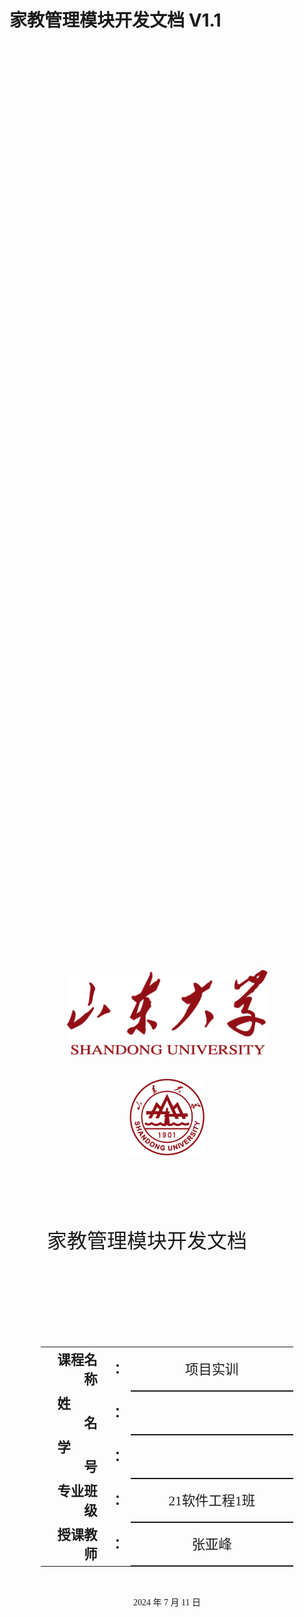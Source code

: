 # 家教管理模块开发文档 V1.1

<div class="cover" style="display: flex; flex-direction: column; align-items: center; justify-content: center; height: 100vh; text-align: center; font-family: '仿宋';">
    <div style="width: 80%; height: 0; padding-bottom: 25%;">
        <img src="./assets/校名.png" alt="校名" style="width: 80%; display: block; margin: 0 auto;"/>
    </div>
    </br>
    <div style="margin-top: 2rem; width: 40%; height: 0; padding-bottom: 40%;">
        <img src="./assets/校徽.png" alt="校徽" style="width: 60%; display: block; margin: 0 auto;"/>
	</div>
    <p style="font-size: 24pt; margin-top: 2rem;">家教管理模块开发文档&emsp;&emsp;</p>
    <p style="font-size: 24pt; margin-top: 1rem;">&emsp;&emsp;</p>
    <table style="border:none; width: 80%; font-family: '仿宋'; margin-top: 2rem;">
    <tbody style="font-size: 16pt;">
    	<tr style="font-weight:bold;"> 
    		<td style="width: 25%; text-align:right;">课程名称</td>
    		<td style="width: 5%;">：</td> 
    		<td style="font-weight:normal; border-bottom: 2px solid; text-align:center;">项目实训</td>     </tr>
        <tr style="font-weight:bold;"> 
    		<td style="width: 25%; text-align:right;">姓&emsp;&emsp;名</td>
    		<td style="width: 5%;">：</td> 
    		<td style="font-weight:normal; border-bottom: 2px solid; text-align:center;"></td>     </tr>
    	<tr style="font-weight:bold;"> 
    		<td style="width: 25%; text-align:right;">学&emsp;&emsp;号</td>
    		<td style="width: 5%;">：</td> 
    		<td style="font-weight:normal; border-bottom: 2px solid; text-align:center;"></td>     </tr>
        <tr style="font-weight:bold;"> 
    		<td style="width: 25%; text-align:right;">专业班级</td>
    		<td style="width: 5%;">：</td> 
    		<td style="font-weight:normal; border-bottom: 2px solid; text-align:center;">21软件工程1班</td>     </tr>
    	<tr style="font-weight:bold;"> 
    		<td style="width: 25%; text-align:right;">授课教师</td>
    		<td style="width: 5%;">：</td> 
    		<td style="font-weight:normal; border-bottom: 2px solid; text-align:center;">张亚峰</td>     </tr>
    </tbody>              
    </table>
    <p style="margin-top: 2rem;">2024 年 7 月 11 日</p>
</div>

------

[TOC]



------

# 家教管理模块开发文档


## 概述

​	教师管理组件旨在为教育机构或教育平台提供一个方便快捷的教师信息管理系统。该组件使用了Vue.js框架，结合`ant-design-vue`组件库，确保界面的美观性和一致性。通过该组件，管理员可以轻松地管理教师的基本信息，包括教师的姓名、分类、标签、封面图片、简介、价格、手机号、年龄、性别、所在地区和状态等。

## 功能列表

> - **教师信息展示**：在表格中显示教师的基本信息，包括姓名、价格、性别、年龄、地区、简介和状态等。
> - **搜索功能**：通过关键词搜索教师信息，支持模糊搜索，快速找到所需的教师。
> - **新增教师**：通过弹窗表单，管理员可以新增教师信息，填写相关字段并提交。
> - **编辑教师**：通过表格中的编辑按钮，管理员可以打开弹窗表单，编辑现有教师的信息。
> - **删除教师**：支持单个删除和批量删除操作，确保教师信息的及时更新。
> - **图片上传**：支持上传教师封面图片，并预览上传的图片。
>
> ###  详细功能描述
>
> - **教师信息展示**：
>
>   > - 使用`ant-design-vue`的`a-table`组件，实现教师信息的展示。
>   > - 表格中包括教师的序号、姓名、价格、性别、年龄、地区、简介和状态等信息。
>   > - 提供编辑和删除操作按钮。
>
> - **搜索功能**：
>
>   > - 使用输入框输入关键词，实时更新搜索结果。
>   > - 通过`listApi`接口获取符合搜索条件的教师数据，并更新表格展示。
>
> - **新增教师**：
>
>   > - 点击新增按钮，弹出包含各项教师信息字段的表单。
>   > - 表单字段包括教师的姓名、分类、标签、封面、简介、价格、手机号、年龄、性别、所在地区和状态等。
>   > - 支持封面图片的上传和预览。
>
> - **编辑教师**：
>
>   > - 点击表格中的编辑按钮，弹出包含现有教师信息的表单。
>   > - 可以编辑教师的各项信息，并保存修改。
>
> - **删除教师**：
>
>   > - 支持单个删除，通过表格中的删除按钮删除指定教师。
>   > - 支持批量删除，通过勾选表格中的多条记录，并点击批量删除按钮进行删除。
>
> - **图片上传**：
>
>   > - 使用`Upload`组件实现封面图片的上传。
>   > - 支持图片预览功能，方便管理员查看上传的图片。

## 技术栈

> - **Vue 3**
> - **TypeScript**
> - **Ant     Design Vue**
>
> ### 主要技术细节
>
> > - **Vue.js**：作为前端框架，负责组件的声明和数据绑定。
> > - **ant-design-vue**：作为UI组件库，提供了表格、表单、弹窗等常用组件，确保界面的一致性和美观性。
> > - **API接口**：通过与后端API的交互，实现数据的增删改查。主要接口包括`listApi`、`createApi`、`updateApi`、`deleteApi`、`listClassificationApi`和`listTagApi`。
> > - **文件上传**：使用`Upload`组件实现图片文件的上传，并通过`BASE_URL`配置文件路径，实现图片的存储和展示。

## 目录结构

``````plaintext
src/
├── api/
│   ├── thing.ts  # 教师相关API
│   ├── classification.ts  # 分类相关API
│   └── tag.ts  # 标签相关API
├── components/
│   ├── TeacherManagement.vue  # 教师管理组件
├── store/
│   └── constants.ts  # 常量文件
└── styles/
    └── TeacherManagement.less  # 教师管理组件样式
``````



## 关系图

![D:\mango\server\things.vue关系图](D:\mango\server\thing.vue关系图.png)



## 代码详情

> ### 模板部分
>
> ``````java
> <template>
>   <div>
>     <!-- 页面区域 -->
>     <div class="page-view">
>       <div class="table-operations">
>         <a-space>
>           <a-button type="primary" @click="handleAdd">新增</a-button>
>           <a-button @click="handleBatchDelete">批量删除</a-button>
>           <a-input-search addon-before="名称" enter-button @search="onSearch" @change="onSearchChange" />
>         </a-space>
>       </div>
>       <a-table
>         size="middle"
>         rowKey="id"
>         :loading="data.loading"
>         :columns="columns"
>         :data-source="data.dataList"
>         :scroll="{ x: 'max-content' }"
>         :row-selection="rowSelection"
>         :pagination="{
>           size: 'default',
>           current: data.page,
>           pageSize: data.pageSize,
>           onChange: (current) => (data.page = current),
>           showSizeChanger: false,
>           showTotal: (total) => `共${total}条数据`,
>         }"
>       >
>         <template #bodyCell="{ text, record, index, column }">
>           <template v-if="column.key === 'operation'">
>             <span>
>               <a @click="handleEdit(record)">编辑</a>
>               <a-divider type="vertical" />
>               <a-popconfirm title="确定删除?" ok-text="是" cancel-text="否" @confirm="confirmDelete(record)">
>                 <a href="#">删除</a>
>               </a-popconfirm>
>             </span>
>           </template>
>         </template>
>       </a-table>
>     </div>
> 
>     <!-- 弹窗区域 -->
>     <div>
>       <a-modal
>         :visible="modal.visible"
>         :forceRender="true"
>         :title="modal.title"
>         width="880px"
>         ok-text="确认"
>         cancel-text="取消"
>         @cancel="handleCancel"
>         @ok="handleOk"
>       >
>         <div>
>           <a-form ref="myform" :label-col="{ style: { width: '80px' } }" :model="modal.form" :rules="modal.rules">
>             <a-row :gutter="24">
>               <a-col span="24">
>                 <a-form-item label="家教姓名" name="title">
>                   <a-input placeholder="请输入" v-model:value="modal.form.title" />
>                 </a-form-item>
>               </a-col>
>               <a-col span="12">
>                 <a-form-item label="分类" name="classificationId">
>                   <a-select
>                     placeholder="请选择"
>                     allowClear
>                     :options="modal.cData"
>                     :field-names="{ label: 'title', value: 'id' }"
>                     v-model:value="modal.form.classificationId"
>                   />
>                 </a-form-item>
>               </a-col>
>               <a-col span="12">
>                 <a-form-item label="标签">
>                   <a-select mode="multiple" placeholder="请选择" allowClear v-model:value="modal.form.tags">
>                     <template v-for="item in modal.tagData">
>                       <a-select-option :value="item.id">{{ item.title }}</a-select-option>
>                     </template>
>                   </a-select>
>                 </a-form-item>
>               </a-col>
>               <a-col span="24">
>                 <a-form-item label="封面">
>                   <a-upload-dragger
>                     name="file"
>                     accept="image/*"
>                     :multiple="false"
>                     :before-upload="beforeUpload"
>                     v-model:file-list="fileList"
>                   >
>                     <p class="ant-upload-drag-icon">
>                       <template v-if="modal.form.coverUrl">
>                         <img :src="modal.form.coverUrl" style="width: 60px; height: 80px" />
>                       </template>
>                       <template v-else>
>                         <file-image-outlined />
>                       </template>
>                     </p>
>                     <p class="ant-upload-text"> 请选择要上传的封面图片 </p>
>                   </a-upload-dragger>
>                 </a-form-item>
>               </a-col>
> 
>               <a-col span="24">
>                 <a-form-item label="家教简介">
>                   <a-textarea placeholder="请输入" v-model:value="modal.form.description" />
>                 </a-form-item>
>               </a-col>
>               <a-col span="12">
>                 <a-form-item label="小时价格" name="price">
>                   <a-input-number placeholder="请输入" :min="0" v-model:value="modal.form.price" style="width: 100%" />
>                 </a-form-item>
>               </a-col>
>               <a-col span="12">
>                 <a-form-item label="手机号">
>                   <a-input-number placeholder="请输入" :min="0" v-model:value="modal.form.mobile" style="width: 100%" />
>                 </a-form-item>
>               </a-col>
>               <a-col span="12">
>                 <a-form-item label="年龄">
>                   <a-input-number placeholder="请输入" :min="0" v-model:value="modal.form.age" style="width: 100%" />
>                 </a-form-item>
>               </a-col>
>               <a-col span="12">
>                 <a-form-item label="性别">
>                   <a-input placeholder="请输入" v-model:value="modal.form.sex" style="width: 100%" />
>                 </a-form-item>
>               </a-col>
>               <a-col span="12">
>                 <a-form-item label="所在地区">
>                   <a-input placeholder="请输入" v-model:value="modal.form.location" style="width: 100%" />
>                 </a-form-item>
>               </a-col>
>               <a-col span="12">
>                 <a-form-item label="状态" name="status">
>                   <a-select placeholder="请选择" allowClear v-model:value="modal.form.status">
>                     <a-select-option key="0" value="0">上架</a-select-option>
>                     <a-select-option key="1" value="1">下架</a-select-option>
>                   </a-select>
>                 </a-form-item>
>               </a-col>
>             </a-row>
>           </a-form>
>         </div>
>       </a-modal>
>     </div>
>   </div>
> </template>
> ``````
>
> ### 脚本部分
>
> ``````java
> <script setup lang="ts">
>   import { FormInstance, message, SelectProps } from 'ant-design-vue';
>   import { createApi, listApi, updateApi, deleteApi } from '/@/api/thing';
>   import { listApi as listClassificationApi } from '/@/api/classification';
>   import { listApi as listTagApi } from '/@/api/tag';
>   import { BASE_URL } from '/@/store/constants';
>   import { FileImageOutlined } from '@ant-design/icons-vue';
> 
>   const columns = reactive([
>     {
>       title: '序号',
>       dataIndex: 'index',
>       key: 'index',
>       width: 60,
>     },
>     {
>       title: '姓名',
>       dataIndex: 'title',
>       key: 'title',
>     },
>     {
>       title: '价格',
>       dataIndex: 'price',
>       key: 'price',
>     },
>     {
>       title: '性别',
>       dataIndex: 'sex',
>       key: 'sex',
>     },
>     {
>       title: '年龄',
>       dataIndex: 'age',
>       key: 'age',
>     },
>     {
>       title: '地区',
>       dataIndex: 'location',
>       key: 'location',
>     },
>     {
>       title: '简介',
>       dataIndex: 'description',
>       key: 'description',
>       customRender: ({ text, record, index, column }) => (text ? text.substring(0, 10) + '...' : '--'),
>     },
>     {
>       title: '状态',
>       dataIndex: 'status',
>       key: 'status',
>       customRender: ({ text, record, index, column }) => (text === '0' ? '上架' : '下架'),
>     },
>     {
>       title: '操作',
>       dataIndex: 'action',
>       key: 'operation',
>       align: 'center',
>       fixed: 'right',
>       width: 140,
>     },
>   ]);
> 
>   const beforeUpload = (file: File) => {
>     // 改文件名
>     const fileName = new Date().getTime().toString() + '.' + file.type.substring(6);
>     const copyFile = new File([file], fileName);
>     console.log(copyFile);
>     modal.form.imageFile = copyFile;
>     return false;
>   };
> 
>   // 文件列表
>   const fileList = ref<any[]>([]);
> 
>   // 页面数据
>   const data = reactive({
>     dataList: [],
>     loading: false,
>     keyword: '',
>     selectedRowKeys: [] as any[],
>     pageSize: 10,
>     page: 1,
>   });
> 
>   // 弹窗数据源
>   const modal = reactive({
>     visible: false,
>     editFlag: false,
>     title: '',
>     cData: [],
>     tagData: [{}],
>     form: {
>       id: undefined,
>       title: undefined,
>       classificationId: undefined,
>       tags: [],
>       repertory: undefined,
>       price: undefined,
>       mobile: undefined,
>       age: undefined,
>       sex: undefined,
>       location: undefined,
>       status: undefined,
>       cover: undefined,
>       coverUrl: undefined,
>       imageFile: undefined,
>     },
>     rules: {
>       title: [{ required: true, message: '请输入名称', trigger: 'change' }],
>       classificationId: [{ required: true, message: '请选择分类', trigger: 'change' }],
>       price: [{ required: true, message: '请输入定价', trigger: 'change' }],
>       status: [{ required: true, message: '请选择状态', trigger: 'change' }],
>     },
>   });
> 
>   const myform = ref<FormInstance>();
> 
>   onMounted(() => {
>     getDataList();
>     getCDataList();
>     getTagDataList();
>   });
> 
>   const getDataList = () => {
>     data.loading = true;
>     listApi({
>       keyword: data.keyword,
>     })
>       .then((res) => {
>         data.loading = false;
>         console.log(res);
>         res.data.forEach((item: any, index: any) => {
>           item.index = index + 1;
>           item.price = item.price + '元/时';
>         });
>         data.dataList = res.data;
>       })
>       .catch((err) => {
>         data.loading = false;
>         console.log(err);
>       });
>   };
> 
>   const getCDataList = () => {
>     listClassificationApi({}).then((res) => {
>       modal.cData = res.data;
>     });
>   };
>   const getTagDataList = () => {
>     listTagApi({}).then((res) => {
>       res.data.forEach((item, index) => {
>         item.index = index + 1;
>       });
>       modal.tagData = res.data;
>     });
>   };
> 
>   const onSearchChange = (e: Event) => {
>     data.keyword = e?.target?.value;
>     console.log(data.keyword);
>   };
> 
>   const onSearch = () => {
>     getDataList();
>   };
> 
>   const rowSelection = ref({
>     onChange: (selectedRowKeys: (string | number)[], selectedRows: DataItem[]) => {
>       console.log(`selectedRowKeys: ${selectedRowKeys}`, 'selectedRows: ', selectedRows);
>       data.selectedRowKeys = selectedRowKeys;
>     },
>   });
> 
>   const handleAdd = () => {
>     resetModal();
>     modal.visible = true;
>     modal.editFlag = false;
>     modal.title = '新增';
>     // 重置
>     for (const key in modal.form) {
>       modal.form[key] = undefined;
>     }
>     modal.form.cover = undefined;
>   };
>   const handleEdit = (record: any) => {
>     resetModal();
>     modal.visible = true;
>     modal.editFlag = true;
>     modal.title = '编辑';
>     // 重置
>     for (const key in modal.form) {
>       modal.form[key] = undefined;
>     }
>     for (const key in record) {
>       if (record[key]) {
>         modal.form[key] = record[key];
>       }
>     }
>     if (modal.form.cover) {
>       modal.form.coverUrl = BASE_URL + '/api/staticfiles/image/' + modal.form.cover;
>       modal.form.cover = undefined;
>     }
>   };
> 
>   const confirmDelete = (record: any) => {
>     console.log('delete', record);
>     deleteApi({ ids: record.id })
>       .then((res) => {
>         getDataList();
>       })
>       .catch((err) => {
>         message.error(err.msg || '操作失败');
>       });
>   };
> 
>   const handleBatchDelete = () => {
>     console.log(data.selectedRowKeys);
>     if (data.selectedRowKeys.length <= 0) {
>       console.log('hello');
>       message.warn('请勾选删除项');
>       return;
>     }
>     deleteApi({ ids: data.selectedRowKeys.join(',') })
>       .then((res) => {
>         message.success('删除成功');
>         data.selectedRowKeys = [];
>         getDataList();
>       })
>       .catch((err) => {
>         message.error(err.msg || '操作失败');
>       });
>   };
> 
>   const handleOk = () => {
>     myform.value
>       ?.validate()
>       .then(() => {
>         const formData = new FormData();
>         if (modal.editFlag) {
>           formData.append('id', modal.form.id);
>         }
>         formData.append('title', modal.form.title);
>         if (modal.form.classificationId) {
>           formData.append('classificationId', modal.form.classificationId);
>         }
>         if (modal.form.tags) {
>           modal.form.tags.forEach(function (value) {
>             if (value) {
>               formData.append('tags[]', value);
>             }
>           });
>         }
>         if (modal.form.imageFile) {
>           formData.append('imageFile', modal.form.imageFile);
>         }
>         formData.append('description', modal.form.description || '');
>         formData.append('price', modal.form.price || '');
>         if (modal.form.mobile) {
>           formData.append('mobile', modal.form.mobile);
>         }
>         if (modal.form.age) {
>           formData.append('age', modal.form.age);
>         }
>         if (modal.form.sex) {
>           formData.append('sex', modal.form.sex);
>         }
>         if (modal.form.location) {
>           formData.append('location', modal.form.location);
>         }
>         if (modal.form.description) {
>           formData.append('description', modal.form.description);
>         }
>         if (modal.form.status) {
>           formData.append('status', modal.form.status);
>         }
>         if (modal.editFlag) {
>           updateApi(formData)
>             .then((res) => {
>               hideModal();
>               getDataList();
>             })
>             .catch((err) => {
>               console.log(err);
>               message.error(err.msg || '操作失败');
>             });
>         } else {
>           createApi(formData)
>             .then((res) => {
>               hideModal();
>               getDataList();
>             })
>             .catch((err) => {
>               console.log(err);
>               message.error(err.msg || '操作失败');
>             });
>         }
>       })
>       .catch((err) => {
>         console.log('不能为空');
>       });
>   };
> 
>   const handleCancel = () => {
>     hideModal();
>   };
> 
>   // 恢复表单初始状态
>   const resetModal = () => {
>     myform.value?.resetFields();
>     fileList.value = [];
>   };
> 
>   // 关闭弹窗
>   const hideModal = () => {
>     modal.visible = false;
>   };
> </script>
> ``````
>
> ### 样式部分
>
> ``````java
> <style scoped lang="less">
>   .page-view {
>     min-height: 100%;
>     background: #fff;
>     padding: 24px;
>     display: flex;
>     flex-direction: column;
>   }
> 
>   .table-operations {
>     margin-bottom: 16px;
>     text-align: right;
>   }
> 
>   .table-operations > button {
>     margin-right: 8px;
>   }
> </style>
> ``````

## 组件说明

> ### 家教管理表格
>
> ​	表格用于显示教师的基本信息，包括序号、姓名、价格、性别、年龄、地区、简介和状态。提供编辑和删除操作按钮。
>
> ## 弹窗表格
>
> ​	用于新增和编辑教师信息的弹窗表单，包含教师的姓名、分类、标签、封面、简介、价格、手机号、年龄、性别、所在地区和状态等字段。

## 主要方法

> - **getDataList：获取教师列表数据。**
> - **getCDataList：获取分类列表数据。**
> - **getTagDataList：获取标签列表数据。**
> - **onSearchChange：更新搜索关键字。**
> - **onSearch：执行搜索操作。**
> - **handleAdd：打开新增教师弹窗。**
> - **handleEdit：打开编辑教师弹窗，并填充表单数据。**
> - **confirmDelete：确认删除教师信息。**
> - **handleBatchDelete：批量删除教师信息。**
> - **handleOk：确认弹窗表单的操作（新增或编辑）。**
> - **handleCancel：取消弹窗操作。**
> - **resetModal：重置表单和文件列表。**
> - **hideModal：隐藏弹窗。**

## API说明

> - **listApi：获取教师列表数据的API。**
> - **createApi：创建新教师的API。**
> - **updateApi：更新教师信息的API。**
> - **deleteApi：删除教师信息的API。**
> - **listClassificationApi：获取分类列表的API。**
> - **listTagApi：获取标签列表的API。**

## 使用指南

> ### 引入组件
>
> ``````java
> import TeacherManagement from '/@/components/TeacherManagement.vue';
> ``````
>
> ### 在页面中使用组件
>
> ``````java
> <TeacherManagement />
> ``````
>
> ### 配置API接口
>
> 确保/api/thing、/api/classification、/api/tag等接口正常工作。
>
> ### 配置基础URL
>
> 在/store/constants中配置BASE_URL。

## 注意事项

> - **确保API接口返回的数据格式与组件中的预期一致。**
> - **组件使用了ant-design-vue的a-table、a-modal、a-form等组件，需要确保项目中安装了ant-design-vue。**

## 总结

​	该组件实现了家教管理的主要功能，包括新增、编辑、删除和搜索家教信息。通过直观的界面和便捷的操作方式，管理员可以轻松管理家教信息，提升工作效率。该组件的设计和实现充分考虑了用户体验，使用现代化的前端技术栈，确保系统的可维护性和可扩展性。开发者可以根据具体需求对组件进行定制和扩展，满足不同场景下的教师管理需求。





